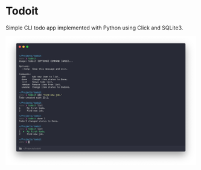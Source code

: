 # Todoit

Simple CLI todo app implemented with Python using Click and SQLite3.

![alt text](screenshot.png "Screenshot")